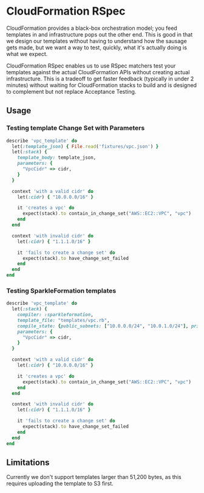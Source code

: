 # CloudFormation RSpec

CloudFormation provides a black-box orchestration model; you feed templates in and infrastructure pops out the other end. This is good in that we design our templates without having to understand how the sausage gets made, but we want a way to test, quickly, what it's actually doing is what we expect.

CloudFormation RSpec enables us to use RSpec matchers test your templates against the actual CloudFormation APIs without creating actual infrastructure. This is a tradeoff to get faster feedback (typically in under 2 minutes) without waiting for CloudFormation stacks to build and is designed to complement but not replace Acceptance Testing.

## Usage

### Testing template Change Set with Parameters

```ruby
describe 'vpc_template' do
  let(:template_json) { File.read('fixtures/vpc.json') }
  let(:stack) {
    template_body: template_json,
    parameters: {
      "VpcCidr" => cidr,
    }
  }

  context 'with a valid cidr' do
    let(:cidr) { "10.0.0.0/16" }

    it 'creates a vpc' do
      expect(stack).to contain_in_change_set("AWS::EC2::VPC", "vpc")
    end
  end

  context 'with invalid cidr' do
    let(:cidr) { "1.1.1.0/16" }

    it 'fails to create a change set' do
      expect(stack).to have_change_set_failed
    end
  end
end
```

### Testing SparkleFormation templates

```ruby
describe 'vpc_template' do
  let(:stack) {
    compiler: :sparkleformation,
    template_file: "templates/vpc.rb",
    compile_state: {public_subnets: ["10.0.0.0/24", "10.0.1.0/24"], private_subnets: ["10.0.2.0/24", "10.0.3.0/24"]},
    parameters: {
      "VpcCidr" => cidr,
    }
  }

  context 'with a valid cidr' do
    let(:cidr) { "10.0.0.0/16" }

    it 'creates a vpc' do
      expect(stack).to contain_in_change_set("AWS::EC2::VPC", "vpc")
    end
  end

  context 'with invalid cidr' do
    let(:cidr) { "1.1.1.0/16" }

    it 'fails to create a change set' do
      expect(stack).to have_change_set_failed
    end
  end
end
```

## Limitations

Currently we don't support templates larger than 51,200 bytes, as this requires uploading the template to S3 first.
